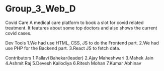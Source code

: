 # Group_3_Web_D

Covid Care
A medical care platform to book a slot for covid related treatment. It features about some top doctors and also shows the current covid cases.

Dev Tools
1.We had use HTML, CSS, JS to do the Frontend part.
2.We had use PHP for the Backend part.
3.React JS to fetch data. 

Contributors
1.Pallavi Bahekar(leader)
2.Ajay Maheshwari
3.Mahek Jain
4.Ashmit Raj
5.Devesh Kailodiya
6.Ritesh Mohan
7.Kumar Abhinav
